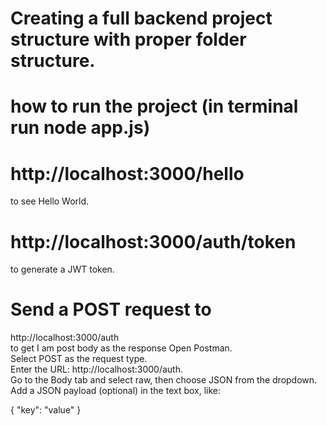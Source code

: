 # Creating a full backend project structure with proper folder structure. <br>

# how to run the project (in terminal run node app.js) <br>


# http://localhost:3000/hello <br>
to see Hello World.


# http://localhost:3000/auth/token <br>
to generate a JWT token.

# Send a POST request to  <br>
http://localhost:3000/auth <br>
to get I am post body as the response Open Postman. <br>
Select POST as the request type. <br>
Enter the URL: http://localhost:3000/auth. <br>
Go to the Body tab and select raw, then choose JSON from the dropdown. <br>
Add a JSON payload (optional) in the text box, like: <br>

{
  "key": "value"
}



 

